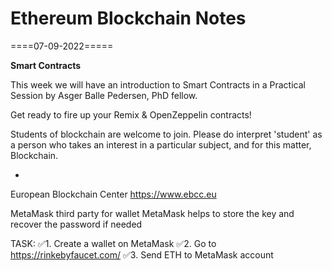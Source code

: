 # Ethereum Blockchain Notes

====07-09-2022=====

<b>Smart Contracts</b>

This week we will have an introduction to Smart Contracts in a Practical Session by Asger Balle Pedersen, PhD fellow.

Get ready to fire up your Remix & OpenZeppelin contracts!

Students of blockchain are welcome to join. Please do interpret 'student' as a person who takes an interest in a particular subject, and for this matter, Blockchain.

-
European Blockchain Center
https://www.ebcc.eu

MetaMask third party for wallet
MetaMask helps to store the key and recover the password if needed

TASK:
✅1. Create a wallet on MetaMask
✅2. Go to https://rinkebyfaucet.com/
✅3. Send ETH to MetaMask account
